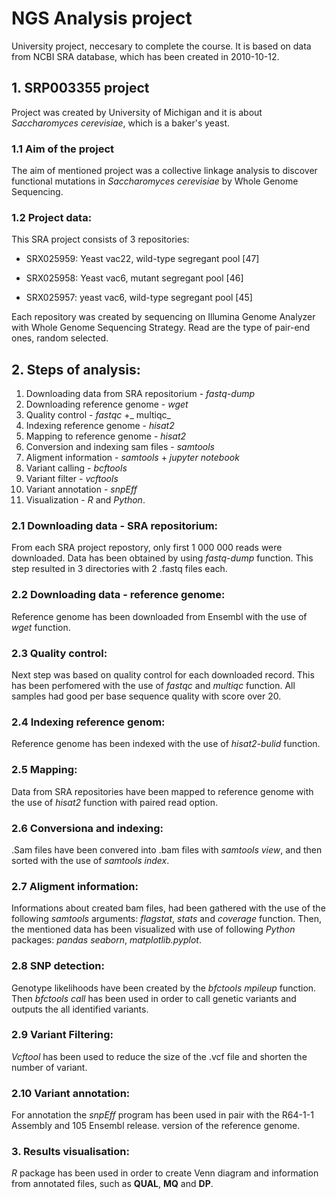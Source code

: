 # NGS Analysis project


University project, neccesary to complete the course.
It is based on data from NCBI SRA database, which has been created in 2010-10-12.


## 1. SRP003355 project

Project was created by University of Michigan and it is about _Saccharomyces cerevisiae_, which is a baker's yeast.

### 1.1 Aim of the project

The aim of mentioned project was a collective linkage analysis to discover functional mutations in _Saccharomyces cerevisiae_ by Whole Genome Sequencing.

### 1.2 Project data:

This SRA project consists of 3 repositories:

- SRX025959: Yeast vac22, wild-type segregant pool [47]

- SRX025958: Yeast vac6, mutant segregant pool [46]

- SRX025957: yeast vac6, wild-type segregant pool [45]

Each repository was created by sequencing on Illumina Genome Analyzer with Whole Genome Sequencing Strategy.
Read are the type of pair-end ones, random selected. 

## 2. Steps of analysis:

1. Downloading data from SRA repositorium - _fastq-dump_
2. Downloading reference genome - _wget_
3. Quality control - _fastqc_ +_ multiqc_
4. Indexing reference genome - _hisat2_
5. Mapping to reference genome - _hisat2_
6. Conversion and indexing sam files - _samtools_
7. Aligment information - _samtools_ + _jupyter notebook_
8. Variant calling - _bcftools_
9. Variant filter - _vcftools_
10. Variant annotation - _snpEff_
11. Visualization - _R_ and _Python_.

### 2.1 Downloading data - SRA repositorium:

From each SRA project repostory, only first 1 000 000 reads were downloaded.
Data has been obtained by using _fastq-dump_ function.
This step resulted in 3 directories with 2 .fastq files each.

### 2.2 Downloading data - reference genome:

Reference genome has been downloaded from Ensembl with the use of _wget_ function.

### 2.3 Quality control:

Next step was based on quality control for each downloaded record.
This has been perfomered with the use of _fastqc_ and _multiqc_ function.
All samples had good per base sequence quality with score over 20. 

### 2.4 Indexing reference genom:

Reference genome has been indexed with the use of _hisat2-bulid_ function.

### 2.5 Mapping:

Data from SRA repositories have been mapped to reference genome with the use of _hisat2_ function with paired read option.

### 2.6 Conversiona and indexing:

.Sam files have been convered into .bam files with _samtools view_, and then sorted with the use of _samtools index_.

### 2.7 Aligment information:

Informations about created bam files, had been gathered with the use of the following _samtools_ arguments: _flagstat_, _stats_ and _coverage_ function.
Then, the mentioned data has been visualized with use of following _Python_ packages: _pandas_ _seaborn_, _matplotlib.pyplot_.

### 2.8 SNP detection:

Genotype likelihoods have been created by the _bfctools mpileup_ function. 
Then _bfctools call_ has been used in order to call genetic variants and outputs the all identified variants.

### 2.9 Variant Filtering:

_Vcftool_ has been used to reduce the size of the .vcf file and shorten the number of variant.

### 2.10 Variant annotation:

For annotation the _snpEff_ program has been used in pair with the R64-1-1 Assembly and 105 Ensembl release. version of the reference genome.

### 3. Results visualisation:

_R_ package has been used in order to create Venn diagram and information from annotated files, such as **QUAL**, **MQ** and **DP**.

